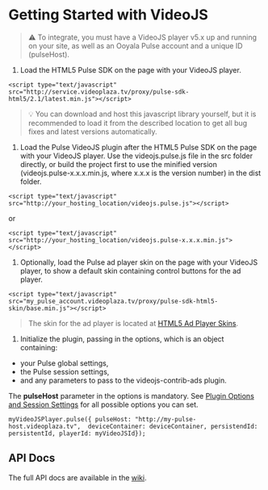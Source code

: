 # Getting Started with VideoJS

>:warning: To integrate, you must have a VideoJS player v5.x up and running on your site, as well as an Ooyala Pulse account and a unique ID (pulseHost).

1. Load the HTML5 Pulse SDK on the page with your VideoJS player.

 ```
 <script type="text/javascript" src="http://service.videoplaza.tv/proxy/pulse-sdk-html5/2.1/latest.min.js"></script>
 ```
 >:bulb: You can download and host this javascript library yourself, but it is recommended to load it from the described location to get all bug fixes and latest versions automatically.

1. Load the Pulse VideoJS plugin after the HTML5 Pulse SDK on the page with your VideoJS player. Use the videojs.pulse.js file in the src folder directly, or build the project first to use the minified version (videojs.pulse-x.x.x.min.js, where x.x.x is the version number) in the dist folder.

  ```
  <script type="text/javascript" src="http://your_hosting_location/videojs.pulse.js"></script>
  ```
  or
  ```
  <script type="text/javascript" src="http://your_hosting_location/videojs.pulse-x.x.x.min.js"></script>
  ```

1. Optionally, load the Pulse ad player skin  on the page with your VideoJS player, to show a default skin containing control buttons for the ad player.
  ```
  <script type="text/javascript" src="my_pulse_account.videoplaza.tv/proxy/pulse-sdk-html5-skin/base.min.js"></script>
  ```
  >The skin for the ad player is located at [HTML5 Ad Player Skins](https://github.com/ooyala/pulse-sdk-html5-2.x-skins).

1. Initialize the plugin, passing in the options, which is an object containing:
  - your Pulse global settings,
  - the Pulse session settings,
  - and any parameters to  pass to the videojs-contrib-ads plugin.

  The **pulseHost** parameter in the options is mandatory. See [Plugin Options and Session Settings](options-settings.md) for all possible options you can set.

  ```
  myVideoJSPlayer.pulse({ pulseHost: "http://my-pulse-host.videoplaza.tv",  deviceContainer: deviceContainer, persistendId: persistentId, playerId: myVideoJSId});
  ```

## API Docs
The full API docs are available in the [wiki](https://github.com/ooyala/pulse-sdk-html5-2.x-plugin-videojs/wiki/API-Docs).
